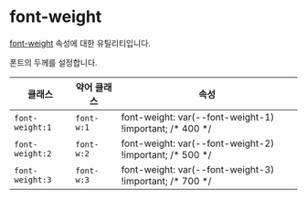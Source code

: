 # font-weight

[font-weight](https://developer.mozilla.org/en-US/docs/Web/CSS/font-weight) 속성에 대한 유틸리티입니다.

폰트의 두께를 설정합니다.

<table>
  <thead>
    <tr>
      <th scope="col">클래스</th>
      <th scope="col">약어 클래스</th>
      <th scope="col">속성</th>
    </tr>
  </thead>
  <tbody>
<tr>
  <td><code>font-weight:1</code></td>
  <td><code>font-w:1</code></td>
  <td><span class="code">font-weight: var(--font-weight-1) !important;</span> <span class="c:weak">/* 400 */</span></td>
</tr>

<tr>
  <td><code>font-weight:2</code></td>
  <td><code>font-w:2</code></td>
  <td><span class="code">font-weight: var(--font-weight-2) !important;</span> <span class="c:weak">/* 500 */</span></td>
</tr>

<tr>
  <td><code>font-weight:3</code></td>
  <td><code>font-w:3</code></td>
  <td><span class="code">font-weight: var(--font-weight-3) !important;</span> <span class="c:weak">/* 700 */</span></td>
</tr>

  </tbody>

</table>
